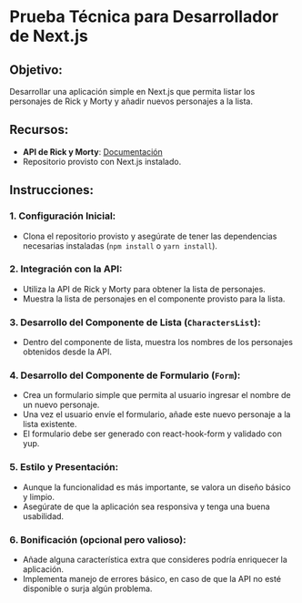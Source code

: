 # Prueba Técnica para Desarrollador de Next.js

## Objetivo:

Desarrollar una aplicación simple en Next.js que permita listar los personajes de Rick y Morty y añadir nuevos personajes a la lista.

## Recursos:

- **API de Rick y Morty**: [Documentación](https://rickandmortyapi.com/documentation)
- Repositorio provisto con Next.js instalado.

## Instrucciones:

### 1. Configuración Inicial:

- Clona el repositorio provisto y asegúrate de tener las dependencias necesarias instaladas (`npm install` o `yarn install`).

### 2. Integración con la API:

- Utiliza la API de Rick y Morty para obtener la lista de personajes.
- Muestra la lista de personajes en el componente provisto para la lista.

### 3. Desarrollo del Componente de Lista (`CharactersList`):

- Dentro del componente de lista, muestra los nombres de los personajes obtenidos desde la API.

### 4. Desarrollo del Componente de Formulario (`Form`):

- Crea un formulario simple que permita al usuario ingresar el nombre de un nuevo personaje.
- Una vez el usuario envíe el formulario, añade este nuevo personaje a la lista existente.
- El formulario debe ser generado con react-hook-form y validado con yup.

### 5. Estilo y Presentación:

- Aunque la funcionalidad es más importante, se valora un diseño básico y limpio.
- Asegúrate de que la aplicación sea responsiva y tenga una buena usabilidad.

### 6. Bonificación (opcional pero valioso):

- Añade alguna característica extra que consideres podría enriquecer la aplicación.
- Implementa manejo de errores básico, en caso de que la API no esté disponible o surja algún problema.
